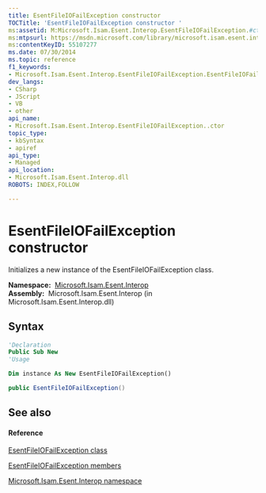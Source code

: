 ```yaml
---
title: EsentFileIOFailException constructor 
TOCTitle: 'EsentFileIOFailException constructor '
ms:assetid: M:Microsoft.Isam.Esent.Interop.EsentFileIOFailException.#ctor
ms:mtpsurl: https://msdn.microsoft.com/library/microsoft.isam.esent.interop.esentfileiofailexception.esentfileiofailexception(v=EXCHG.10)
ms:contentKeyID: 55107277
ms.date: 07/30/2014
ms.topic: reference
f1_keywords:
- Microsoft.Isam.Esent.Interop.EsentFileIOFailException.EsentFileIOFailException
dev_langs:
- CSharp
- JScript
- VB
- other
api_name: 
- Microsoft.Isam.Esent.Interop.EsentFileIOFailException..ctor
topic_type: 
- kbSyntax
- apiref
api_type: 
- Managed
api_location: 
- Microsoft.Isam.Esent.Interop.dll
ROBOTS: INDEX,FOLLOW

---
```


# EsentFileIOFailException constructor

Initializes a new instance of the EsentFileIOFailException class.

**Namespace:**  [Microsoft.Isam.Esent.Interop](hh596136\(v=exchg.10\).md)  
**Assembly:**  Microsoft.Isam.Esent.Interop (in Microsoft.Isam.Esent.Interop.dll)

## Syntax

``` vb
'Declaration
Public Sub New
'Usage

Dim instance As New EsentFileIOFailException()
```

``` csharp
public EsentFileIOFailException()
```

## See also

#### Reference

[EsentFileIOFailException class](dn274360\(v=exchg.10\).md)

[EsentFileIOFailException members](dn274361\(v=exchg.10\).md)

[Microsoft.Isam.Esent.Interop namespace](hh596136\(v=exchg.10\).md)

